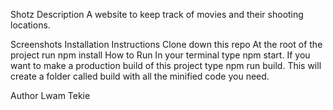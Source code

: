 Shotz
Description
A website to keep track of movies and their shooting locations.

Screenshots
Installation Instructions
Clone down this repo
At the root of the project run npm install
How to Run
In your terminal type npm start.
If you want to make a production build of this project type npm run build. This will create a folder called build with all the minified code you need.

Author
Lwam Tekie

